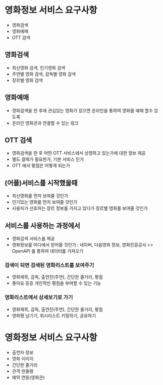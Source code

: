 # 영화정보 서비스 요구사항

- 영화검색
- 영화예매
- OTT 검색

## 영화검색

- 최신영화 검색, 인기영화 검색
- 주연별 영화 검색, 감독별 영화 검색
- 장르별 영화 검색

## 영화예매

- 영화검색을 한 후에 관심있는 영화가 있으면 온라인을 통하여 영화를 예매 할수 있도록
- 온라인 영화관과 연결할 수 있는 링크

## OTT 검색

- 영화검색을 한 후 어떤 OTT 서비스에서 상영하고 있는가에 대한 정보 제공
- 별도 결제가 필요한가, 기본 서비스 인가
- OTT 에서 평점은 어떻게 되는가

## (어플)서비스를 시작했을때

- 최신영화를 먼저 보여줄 것인가
- 인기있는 영화를 먼저 보여줄 것인가
- 사용자가 선호하는 장르 정보를 가지고 있다가 장르별 영화를 보여줄 것인가

## 서비스를 사용하는 과정에서

- 영화검색 서비스를 제공
- 영화정보를 어디에서 얻어올 것인가 : 네이버, 다음영화 정보, 영화진흥공사 >> OpenAPI 를 통하여 데이터를 가져오기

### 검색이 되면 검색된 영화리스트를 보여주기

- 영화제목, 감독, 출연진(주연), 간단한 줄거리, 평점
- 좋아요 등등 개인적인 평점을 부여할 수 있는 기능

### 영화리스트에서 상세보기로 가기

- 영화제목, 감독, 출연진(주연), 간단한 줄거리, 평점
- 영화평 남기기, 위시리스트 키핑하기, 공유하기

# 영화정보 서비스 요구사항

- 출연자 정보
- 영화 이미지
- 간단한 줄거리
- 관객 한줄평
- 예약 연동(영화관)
